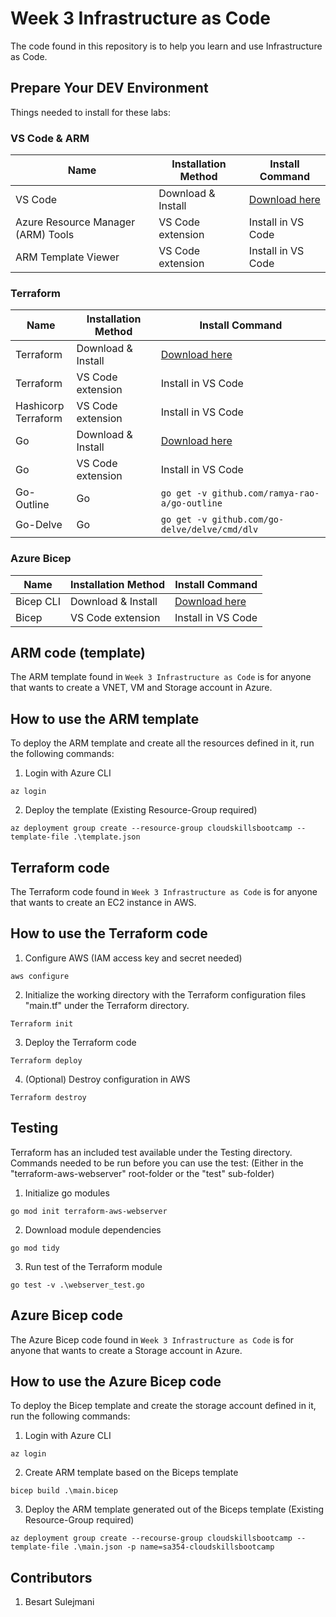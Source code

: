 # Week 3 Infrastructure as Code

The code found in this repository is to help you learn and use Infrastructure as Code.

## Prepare Your DEV Environment

Things needed to install for these labs:

### VS Code & ARM
| Name                                    | Installation Method    | Install Command                                    |
| ----------------------------------------| -----------------------| ---------------------------------------------------|
| VS Code                                 | Download & Install     | [Download here](https://code.visualstudio.com/)    |
| Azure Resource Manager (ARM) Tools      | VS Code extension      | Install in VS Code                                 |
| ARM Template Viewer                     | VS Code extension      | Install in VS Code                                 |


### Terraform

| Name                      | Installation Method    | Install Command                                              |
| ------------------------  | ---------------------- | -----------------------------------------------------------  |
| Terraform                 | Download & Install     | [Download here](https://www.terraform.io/downloads.html)     |
| Terraform                 | VS Code extension      | Install in VS Code                                           |
| Hashicorp<br /> Terraform | VS Code extension      | Install in VS Code                                           |
| Go                        | Download & Install     | [Download here](hhttps://golang.org/dl/)                     |
| Go                        | VS Code extension      | Install in VS Code                                           |
| Go-Outline                | Go                     | `go get -v github.com/ramya-rao-a/go-outline`                |
| Go-Delve                  | Go                     | `go get -v github.com/go-delve/delve/cmd/dlv`                |

### Azure Bicep

| Name          | Installation Method    | Install Command                                                                 |
| --------------| -----------------------| --------------------------------------------------------------------------------|
| Bicep CLI     | Download & Install     | [Download here](https://github.com/Azure/bicep/blob/main/docs/installing.md)    |
| Bicep         | VS Code extension      | Install in VS Code                                                              |

## ARM code (template)

The ARM template found in `Week 3 Infrastructure as Code` is for anyone that wants to create a VNET, VM and Storage account in Azure.

## How to use the ARM template

To deploy the ARM template and create all the resources defined in it, run the following commands:

1. Login with Azure CLI

```az login```

2. Deploy the template (Existing Resource-Group required)

```az deployment group create --resource-group cloudskillsbootcamp --template-file .\template.json```

## Terraform code

The Terraform code found in `Week 3 Infrastructure as Code` is for anyone that wants to create an EC2 instance in AWS.

## How to use the Terraform code

1. Configure AWS (IAM access key and secret needed)

```aws configure```

2. Initialize the working directory with the Terraform configuration files "main.tf" under the Terraform directory.

```Terraform init```

3. Deploy the Terraform code

```Terraform deploy```

4. (Optional) Destroy configuration in AWS

```Terraform destroy```

## Testing

Terraform has an included test available under the Testing directory. Commands needed to be run before you can use the test: (Either in the "terraform-aws-webserver" root-folder or the "test" sub-folder)

1. Initialize go modules

```go mod init terraform-aws-webserver```

2. Download module dependencies

```go mod tidy```

3. Run test of the Terraform module

```go test -v .\webserver_test.go```

## Azure Bicep code

The Azure Bicep code found in `Week 3 Infrastructure as Code` is for anyone that wants to create a Storage account in Azure.

## How to use the Azure Bicep code

To deploy the Bicep template and create the storage account defined in it, run the following commands:

1. Login with Azure CLI

```az login```

2. Create ARM template based on the Biceps template

```bicep build .\main.bicep```

3. Deploy the ARM template generated out of the Biceps template (Existing Resource-Group required)

```az deployment group create --recourse-group cloudskillsbootcamp --template-file .\main.json -p name=sa354-cloudskillsbootcamp```

## Contributors

1. Besart Sulejmani
